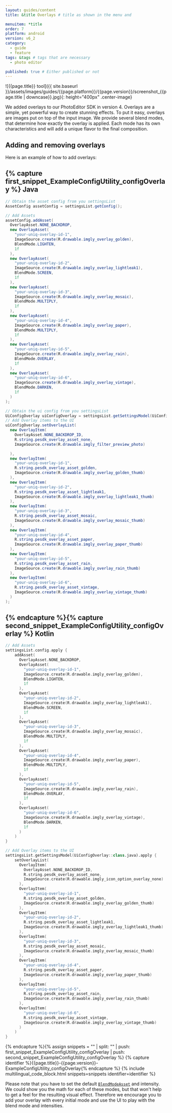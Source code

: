 ```yaml
---
layout: guides/content
title: &title Overlays # title as shown in the menu and 

menuitem: *title
order: 7
platform: android
version: v6_2
category: 
  - guide
  - feature
tags: &tags # tags that are necessary
  - photo editor 

published: true # Either published or not 
---
```


![{{page.title}} tool]({{ site.baseurl }}/assets/images/guides/{{page.platform}}/{{page.version}}/screenshot_{{page.title | downcase}}.jpg){: height="400px" .center-image}

We added overlays to our PhotoEditor SDK in version 4. Overlays are a simple, yet powerful way to create stunning effects.
To put it easy, overlays are images put on top of the input image.
We provide several blend modes, that determine how exactly the overlay is applied.
Each mode has its own characteristics and will add a unique flavor to the final composition.

## Adding and removing overlays

Here is an example of how to add overlays:

{% capture first_snippet_ExampleConfigUtility_configOverlay %}
Java
---
``````java
// Obtain the asset config from you settingsList
AssetConfig assetConfig = settingsList.getConfig();

// Add Assets
assetConfig.addAsset(
  OverlayAsset.NONE_BACKDROP,
  new OverlayAsset(
    "your-uniq-overlay-id-1",
    ImageSource.create(R.drawable.imgly_overlay_golden),
    BlendMode.LIGHTEN,
    1f
  ),
  new OverlayAsset(
    "your-uniq-overlay-id-2",
    ImageSource.create(R.drawable.imgly_overlay_lightleak1),
    BlendMode.SCREEN,
    1f
  ),
  new OverlayAsset(
    "your-uniq-overlay-id-3",
    ImageSource.create(R.drawable.imgly_overlay_mosaic),
    BlendMode.MULTIPLY,
    1f
  ),
  new OverlayAsset(
    "your-uniq-overlay-id-4",
    ImageSource.create(R.drawable.imgly_overlay_paper),
    BlendMode.MULTIPLY,
    1f
  ),
  new OverlayAsset(
    "your-uniq-overlay-id-5",
    ImageSource.create(R.drawable.imgly_overlay_rain),
    BlendMode.OVERLAY,
    1f
  ),
  new OverlayAsset(
    "your-uniq-overlay-id-6",
    ImageSource.create(R.drawable.imgly_overlay_vintage),
    BlendMode.DARKEN,
    1f
  )
);

// Obtain the ui config from you settingsList
UiConfigOverlay uiConfigOverlay = settingsList.getSettingsModel(UiConfigOverlay.class);
// Add Overlay items to the UI
uiConfigOverlay.setOverlayList(
  new OverlayItem(
    OverlayAsset.NONE_BACKDROP_ID,
    R.string.pesdk_overlay_asset_none,
    ImageSource.create(R.drawable.imgly_filter_preview_photo)

  ),
  new OverlayItem(
    "your-uniq-overlay-id-1",
    R.string.pesdk_overlay_asset_golden,
    ImageSource.create(R.drawable.imgly_overlay_golden_thumb)
  ),
  new OverlayItem(
    "your-uniq-overlay-id-2",
    R.string.pesdk_overlay_asset_lightleak1,
    ImageSource.create(R.drawable.imgly_overlay_lightleak1_thumb)
  ),
  new OverlayItem(
    "your-uniq-overlay-id-3",
    R.string.pesdk_overlay_asset_mosaic,
    ImageSource.create(R.drawable.imgly_overlay_mosaic_thumb)
  ),
  new OverlayItem(
    "your-uniq-overlay-id-4",
    R.string.pesdk_overlay_asset_paper,
    ImageSource.create(R.drawable.imgly_overlay_paper_thumb)
  ),
  new OverlayItem(
    "your-uniq-overlay-id-5",
    R.string.pesdk_overlay_asset_rain,
    ImageSource.create(R.drawable.imgly_overlay_rain_thumb)
  ),
  new OverlayItem(
    "your-uniq-overlay-id-6",
    R.string.pesdk_overlay_asset_vintage,
    ImageSource.create(R.drawable.imgly_overlay_vintage_thumb)
  )
);
``````
{% endcapture %}{% capture second_snippet_ExampleConfigUtility_configOverlay %}
Kotlin
---
``````kotlin
// Add Assets
settingsList.config.apply {
    addAsset(
      OverlayAsset.NONE_BACKDROP,
      OverlayAsset(
        "your-uniq-overlay-id-1",
        ImageSource.create(R.drawable.imgly_overlay_golden),
        BlendMode.LIGHTEN,
        1f
      ),
      OverlayAsset(
        "your-uniq-overlay-id-2",
        ImageSource.create(R.drawable.imgly_overlay_lightleak1),
        BlendMode.SCREEN,
        1f
      ),
      OverlayAsset(
        "your-uniq-overlay-id-3",
        ImageSource.create(R.drawable.imgly_overlay_mosaic),
        BlendMode.MULTIPLY,
        1f
      ),
      OverlayAsset(
        "your-uniq-overlay-id-4",
        ImageSource.create(R.drawable.imgly_overlay_paper),
        BlendMode.MULTIPLY,
        1f
      ),
      OverlayAsset(
        "your-uniq-overlay-id-5",
        ImageSource.create(R.drawable.imgly_overlay_rain),
        BlendMode.OVERLAY,
        1f
      ),
      OverlayAsset(
        "your-uniq-overlay-id-6",
        ImageSource.create(R.drawable.imgly_overlay_vintage),
        BlendMode.DARKEN,
        1f
      )
    )
}

// Add Overlay items to the UI
settingsList.getSettingsModel(UiConfigOverlay::class.java).apply {
    setOverlayList(
      OverlayItem(
        OverlayAsset.NONE_BACKDROP_ID,
        R.string.pesdk_overlay_asset_none,
        ImageSource.create(R.drawable.imgly_icon_option_overlay_none)
      ),
      OverlayItem(
        "your-uniq-overlay-id-1",
        R.string.pesdk_overlay_asset_golden,
        ImageSource.create(R.drawable.imgly_overlay_golden_thumb)
      ),
      OverlayItem(
        "your-uniq-overlay-id-2",
        R.string.pesdk_overlay_asset_lightleak1,
        ImageSource.create(R.drawable.imgly_overlay_lightleak1_thumb)
      ),
      OverlayItem(
        "your-uniq-overlay-id-3",
        R.string.pesdk_overlay_asset_mosaic,
        ImageSource.create(R.drawable.imgly_overlay_mosaic_thumb)
      ),
      OverlayItem(
        "your-uniq-overlay-id-4",
        R.string.pesdk_overlay_asset_paper,
        ImageSource.create(R.drawable.imgly_overlay_paper_thumb)
      ),
      OverlayItem(
        "your-uniq-overlay-id-5",
        R.string.pesdk_overlay_asset_rain,
        ImageSource.create(R.drawable.imgly_overlay_rain_thumb)
      ),
      OverlayItem(
        "your-uniq-overlay-id-6",
        R.string.pesdk_overlay_asset_vintage,
        ImageSource.create(R.drawable.imgly_overlay_vintage_thumb)
      )
    )
}
``````
{% endcapture %}{% assign snippets = "" | split: "" | push: first_snippet_ExampleConfigUtility_configOverlay | push: second_snippet_ExampleConfigUtility_configOverlay %}
{% capture identifier %}{{page.title}}-{{page.version}}-ExampleConfigUtility_configOverlay{% endcapture %}
{% include multilingual_code_block.html snippets=snippets identifier=identifier %}

Please note that you have to set the default [`BlendModeAsset`]({{site.baseurl}}/apidocs/{{page.platform}}/{{page.version}}/index.html?ly/img/android/pesdk/backend/model/config/BlendModeAsset.html) and intensity.
We could show you the math for each of these modes, but that won't help to get a feel for the resulting visual effect. Therefore we encourage you to add your overlay 
with every initial mode and use the UI to play with the blend mode and intensities. 
